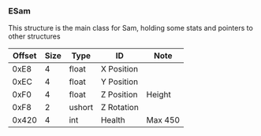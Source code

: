 ### ESam
This structure is the main class for Sam, holding some stats and pointers to other structures

| Offset | Size | Type | ID | Note |
| --- | --- | --- | ------------| - |
| 0xE8 | 4 | float | X Position |
| 0xEC | 4 | float | Y Position |
| 0xF0 | 4 | float | Z Position | Height |
| 0xF8 | 2 | ushort | Z Rotation |
| 0x420 | 4 | int | Health | Max 450 |
